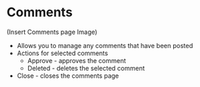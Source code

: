 # Comments

(Insert Comments page Image)

* Allows you to manage any comments that have been posted
* Actions for selected comments
     * Approve - approves the comment
     * Deleted - deletes the selected comment 
* Close - closes the comments page